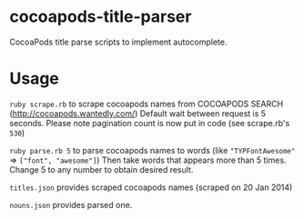 cocoapods-title-parser
======================

CocoaPods title parse scripts to implement autocomplete.

Usage
======================

`ruby scrape.rb` to scrape cocoapods names from COCOAPODS SEARCH (http://cocoapods.wantedly.com/)
Default wait between request is 5 seconds.
Please note pagination count is now put in code (see scrape.rb's `530`)

`ruby parse.rb 5` to parse cocoapods names to words (like `"TYPFontAwesome"` => `["font", "awesome"]`)
Then take words that appears more than 5 times.
Change 5 to any number to obtain desired result.

`titles.json` provides scraped cocoapods names (scraped on 20 Jan 2014)

`nouns.json` provides parsed one.
